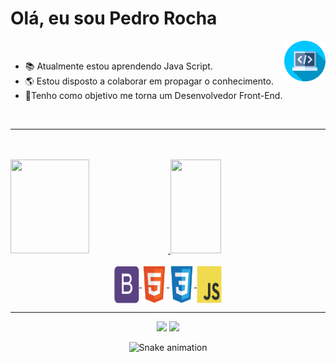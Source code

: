 
# Olá, eu sou Pedro Rocha


<div>
<img align="right" width="13%" src="https://github.com/PedroRocs/PedroRocs/blob/main/1005141.png"/>
</div>
<br>

- 📚 Atualmente estou aprendendo Java Script.
- 🌎 Estou disposto a colaborar em propagar o conhecimento.
- 🎯Tenho como objetivo me torna um Desenvolvedor Front-End.



<br>
<hr>
<br>
<br>

<div>
  <a href="https://github.com/PedroRocs">
  <img height="150em" width="50%" src="https://github-readme-stats.vercel.app/api?username=PedroRocs&show_icons=true&theme=blue&include_all_commits=true&count_private=true"/>
  <img height="150em" width="40%" src="https://github-readme-stats.vercel.app/api/top-langs/?username=PedroRocs&layout=compact&langs_count=7&theme=blue"/>
</div>
    
  <div style="display:inline_block" align="center"><br>
  <img align="center" alt="Pedro-Bootstrap" height="60" width="40" src="https://github.com/devicons/devicon/blob/master/icons/bootstrap/bootstrap-plain.svg">
  <img align="center" alt="Pedro-HTML" height="60" width="40" src="https://raw.githubusercontent.com/devicons/devicon/master/icons/html5/html5-original.svg">
  <img align="center" alt="Pedro-CSS" height="60" width="40" src="https://raw.githubusercontent.com/devicons/devicon/master/icons/css3/css3-original.svg">
     <img align="center" alt="Pedro-JS" height="60" width="40" src="https://github.com/devicons/devicon/blob/master/icons/javascript/javascript-original.svg">
</div>
 <hr>
 <div align="center"> 
  <a href = "mailto:pedrorochacardoso1908@gmail.com"><img src="https://img.shields.io/badge/-Gmail-%23333?style=for-the-badge&logo=gmail&logoColor=white" target="_blank"></a>
  <a href="https://www.linkedin.com/in/pedrorocs" target="_blank"><img src="https://img.shields.io/badge/-LinkedIn-%230077B5?style=for-the-badge&logo=linkedin&logoColor=white" target="_blank"></a> 
 
  ![Snake animation](https://github.com/PedroRocs/PedroRocs/blob/output/github-contribution-grid-snake.svg)
 
</div>

